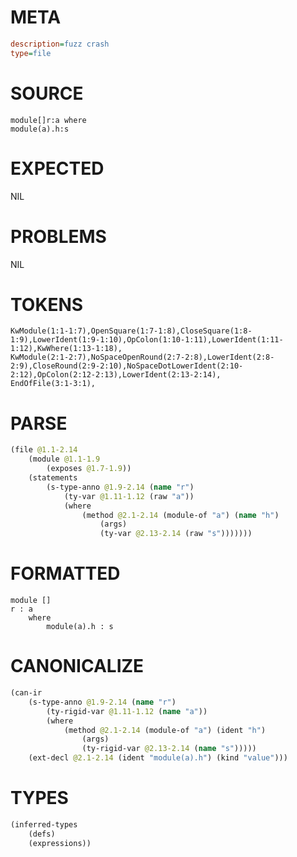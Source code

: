 # META
~~~ini
description=fuzz crash
type=file
~~~
# SOURCE
~~~roc
module[]r:a	where
module(a).h:s
~~~
# EXPECTED
NIL
# PROBLEMS
NIL
# TOKENS
~~~zig
KwModule(1:1-1:7),OpenSquare(1:7-1:8),CloseSquare(1:8-1:9),LowerIdent(1:9-1:10),OpColon(1:10-1:11),LowerIdent(1:11-1:12),KwWhere(1:13-1:18),
KwModule(2:1-2:7),NoSpaceOpenRound(2:7-2:8),LowerIdent(2:8-2:9),CloseRound(2:9-2:10),NoSpaceDotLowerIdent(2:10-2:12),OpColon(2:12-2:13),LowerIdent(2:13-2:14),
EndOfFile(3:1-3:1),
~~~
# PARSE
~~~clojure
(file @1.1-2.14
	(module @1.1-1.9
		(exposes @1.7-1.9))
	(statements
		(s-type-anno @1.9-2.14 (name "r")
			(ty-var @1.11-1.12 (raw "a"))
			(where
				(method @2.1-2.14 (module-of "a") (name "h")
					(args)
					(ty-var @2.13-2.14 (raw "s")))))))
~~~
# FORMATTED
~~~roc
module []
r : a
	where
		module(a).h : s
~~~
# CANONICALIZE
~~~clojure
(can-ir
	(s-type-anno @1.9-2.14 (name "r")
		(ty-rigid-var @1.11-1.12 (name "a"))
		(where
			(method @2.1-2.14 (module-of "a") (ident "h")
				(args)
				(ty-rigid-var @2.13-2.14 (name "s")))))
	(ext-decl @2.1-2.14 (ident "module(a).h") (kind "value")))
~~~
# TYPES
~~~clojure
(inferred-types
	(defs)
	(expressions))
~~~
